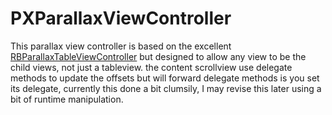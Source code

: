 PXParallaxViewController
========================

This parallax view controller is based on the excellent [RBParallaxTableViewController][1]
but designed to allow any view to be the child views, not just a tableview.
the content scrollview use delegate methods to update the offsets but will forward 
delegate methods is you set its delegate, currently this done a bit clumsily, I may revise
this later using a bit of runtime manipulation.

[1]: https://github.com/Rheeseyb/RBParallaxTableViewController